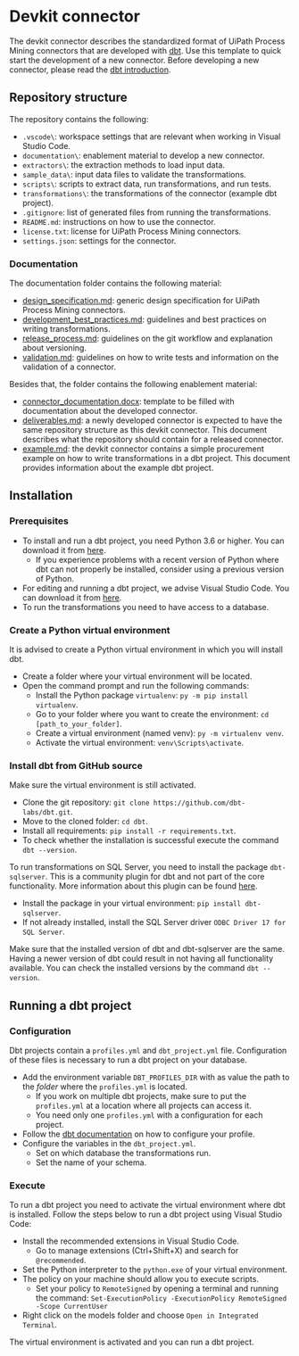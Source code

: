 # Devkit connector
The devkit connector describes the standardized format of UiPath Process Mining connectors that are developed with [dbt](https://docs.getdbt.com/). Use this template to quick start the development of a new connector. Before developing a new connector, please read the [dbt introduction](https://docs.getdbt.com/docs/introduction/).

## Repository structure
The repository contains the following:
- `.vscode\`: workspace settings that are relevant when working in Visual Studio Code.
- `documentation\`: enablement material to develop a new connector.
- `extractors\`: the extraction methods to load input data.
- `sample_data\`: input data files to validate the transformations.
- `scripts\`: scripts to extract data, run transformations, and run tests.
- `transformations\`: the transformations of the connector (example dbt project).
- `.gitignore`: list of generated files from running the transformations.
- `README.md`: instructions on how to use the connector.
- `license.txt`: license for UiPath Process Mining connectors.
- `settings.json`: settings for the connector.

### Documentation
The documentation folder contains the following material:
- [design_specification.md](documentation/design_specification.md): generic design specification for UiPath Process Mining connectors.
- [development_best_practices.md](documentation/development_best_practices.md): guidelines and best practices on writing transformations.
- [release_process.md](documentation/release_process.md): guidelines on the git workflow and explanation about versioning.
- [validation.md](documentation/validation.md): guidelines on how to write tests and information on the validation of a connector.

Besides that, the folder contains the following enablement material:
- [connector_documentation.docx](documentation/enablement/connector_documentation.docx): template to be filled with documentation about the developed connector.
- [deliverables.md](documentation/enablement/deliverables.md): a newly developed connector is expected to have the same repository structure as this devkit connector. This document describes what the repository should contain for a released connector.
- [example.md](documentation/enablement/example.md): the devkit connector contains a simple procurement example on how to write transformations in a dbt project. This document provides information about the example dbt project.

## Installation
### Prerequisites
- To install and run a dbt project, you need Python 3.6 or higher. You can download it from [here](https://www.python.org/downloads/).
    - If you experience problems with a recent version of Python where dbt can not properly be installed, consider using a previous version of Python.
- For editing and running a dbt project, we advise Visual Studio Code. You can download it from [here](https://code.visualstudio.com/download).
- To run the transformations you need to have access to a database.

### Create a Python virtual environment
It is advised to create a Python virtual environment in which you will install dbt. 
- Create a folder where your virtual environment will be located.
- Open the command prompt and run the following commands:
    - Install the Python package `virtualenv`: `py -m pip install virtualenv`.
    - Go to your folder where you want to create the environment: `cd [path_to_your_folder]`.
    - Create a virtual environment (named venv): `py -m virtualenv venv`.
    - Activate the virtual environment: `venv\Scripts\activate`.

### Install dbt from GitHub source
Make sure the virtual environment is still activated.
- Clone the git repository: `git clone https://github.com/dbt-labs/dbt.git`.
- Move to the cloned folder: `cd dbt`.
- Install all requirements: `pip install -r requirements.txt`.
- To check whether the installation is successful execute the command `dbt --version`.

To run transformations on SQL Server, you need to install the package `dbt-sqlserver`. This is a community plugin for dbt and not part of the core functionality.
More information about this plugin can be found [here](https://docs.getdbt.com/reference/warehouse-profiles/mssql-profile).
- Install the package in your virtual environment: `pip install dbt-sqlserver`.
- If not already installed, install the SQL Server driver `ODBC Driver 17 for SQL Server`.

Make sure that the installed version of dbt and dbt-sqlserver are the same. Having a newer version of dbt could result in not having all functionality available. You can check the installed versions by the command `dbt --version`. 

## Running a dbt project
### Configuration
Dbt projects contain a `profiles.yml` and `dbt_project.yml` file. Configuration of these files is necessary to run a dbt project on your database.
- Add the environment variable `DBT_PROFILES_DIR` with as value the path to the *folder* where the `profiles.yml` is located.
    - If you work on multiple dbt projects, make sure to put the `profiles.yml` at a location where all projects can access it.
    - You need only one `profiles.yml` with a configuration for each project. 
- Follow the [dbt documentation](https://docs.getdbt.com/dbt-cli/configure-your-profile) on how to configure your profile.
- Configure the variables in the `dbt_project.yml`.
    - Set on which database the transformations run.
    - Set the name of your schema.
    
### Execute
To run a dbt project you need to activate the virtual environment where dbt is installed. Follow the steps below to run a dbt project using Visual Studio Code:
- Install the recommended extensions in Visual Studio Code.
    - Go to manage extensions (Ctrl+Shift+X) and search for `@recommended`.
- Set the Python interpreter to the `python.exe` of your virtual environment.
- The policy on your machine should allow you to execute scripts. 
    - Set your policy to `RemoteSigned` by opening a terminal and running the command: `Set-ExecutionPolicy -ExecutionPolicy RemoteSigned -Scope CurrentUser`
- Right click on the models folder and choose `Open in Integrated Terminal`.

The virtual environment is activated and you can run a dbt project.
